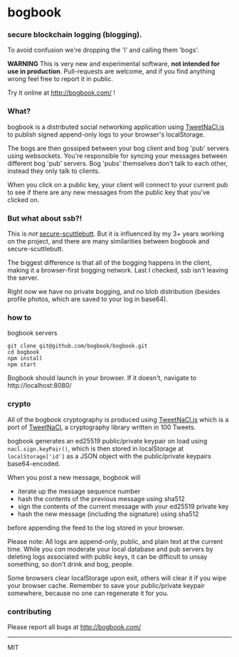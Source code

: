 # bogbook

### secure blockchain logging (blogging). 

To avoid confusion we're dropping the 'l' and calling them 'bogs'. 

**WARNING** This is very new and experimental software, **not intended for use in production**. Pull-requests are welcome, and if you find anything wrong feel free to report it in public.    

Try it online at http://bogbook.com/ !

### What?

bogbook is a distributed social networking application using [TweetNaCl.js](https://tweetnacl.js.org/#/) to publish signed append-only logs to your browser's localStorage. 

The bogs are then gossiped between your bog client and bog 'pub' servers using websockets. You're responsible for syncing your messages between different bog 'pub' servers. Bog 'pubs' themselves don't talk to each other, instead they only talk to clients. 

When you click on a public key, your client will connect to your current pub to see if there are any new messages from the public key that you've clicked on.

### But what about ssb?!

This is _not_ [secure-scuttlebutt](http://scuttlebot.io/). But it is influenced by my 3+ years working on the project, and there are many similarities between bogbook and secure-scuttlebutt.

The biggest difference is that all of the bogging happens in the client, making it a browser-first bogging network. Last I checked, ssb isn't leaving the server.

Right now we have no private bogging, and no blob distribution (besides profile photos, which are saved to your log in base64). 

### how to

bogbook servers

```
git clone git@github.com/bogbook/bogbook.git
cd bogbook
npm install
npm start
```

Bogbook should launch in your browser. If it doesn't, navigate to http://localhost:8080/


### crypto

All of the bogbook cryptography is produced using [TweetNaCl.js](https://tweetnacl.js.org/#/) which is a port of [TweetNaCl](https://tweetnacl.cr.yp.to/), a cryptography library written in 100 Tweets. 

bogbook generates an ed25519 public/private keypair on load using `nacl.sign.keyPair()`, which is then stored in localStorage at `localStorage['id']` as a JSON object with the public/private keypairs base64-encoded.

When you post a new message, bogbook will 

+ iterate up the message sequence number
+ hash the contents of the previous message using sha512
+ sign the contents of the current message with your ed25519 private key
+ hash the new message (including the signature) using sha512

before appending the feed to the log stored in your browser.

Please note: All logs are append-only, public, and plain text at the current time. While you _can_ moderate your local database and pub servers by deleting logs associated with public keys, it can be difficult to unsay something, so don't drink and bog, people.

Some browsers clear localStorage upon exit, others will clear it if you wipe your browser cache. Remember to save your public/private keypair somewhere, because no one can regenerate it for you.   

### contributing

Please report all bugs at http://bogbook.com/

---
MIT
